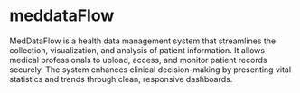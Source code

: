 # meddataFlow
MedDataFlow is a health data management system that streamlines the collection, visualization, and analysis of patient information. It allows medical professionals to upload, access, and monitor patient records securely. The system enhances clinical decision-making by presenting vital statistics and trends through clean, responsive dashboards.


